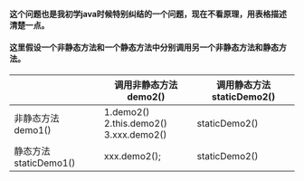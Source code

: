 #### 这个问题也是我初学java时候特别纠结的一个问题，现在不看原理，用表格描述清楚一点。
#### 这里假设一个非静态方法和一个静态方法中分别调用另一个非静态方法和静态方法。
|                       | 调用非静态方法demo2()                        | 调用静态方法staticDemo2() |
| --------------------- | -------------------------------------------- | ------------------------- |
| 非静态方法demo1()     | 1.demo2()<BR>2.this.demo2()<BR>3.xxx.demo2() | staticDemo2()             |
| 静态方法staticDemo1() | xxx.demo2();                                 | staticDemo2()             |

